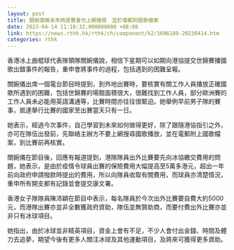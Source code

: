 ```yaml
---
layout: post
title: 關婉儀稱未來將提賽會勿上網搜尋　並於電郵附國歌檔案
date: 2023-04-14 11:18:32.000000000 +08:00
link: https://news.rthk.hk/rthk/ch/component/k2/1696189-20230414.htm
categories: rthk
---
```


香港冰上曲棍球代表隊領隊關婉儀說，相信下星期可以如期向港協提交世錦賽播國歌出錯事件的報告，重申會將事件的過程，包括遇到的困難呈報。

關婉儀出席一個電台節目時提到，到外地出賽時，要核實有關工作人員播放正確國歌所遇到的困難，包括世錦賽的場館面積很大，很難找到工作人員，部分歐洲賽的工作人員未必能用英語溝通等，比賽時間亦往往很緊迫。她舉例早前男子隊的賽事，抵達舉行比賽的國家至出賽當天只有一日。

她表示，經過今次事件，自己學習到未來如何做得更好，除了跟隨港協指引之外，亦可在隊伍出發前，先聯絡主辦方不要上網搜尋國歌播放，並在電郵附上國歌檔案，到比賽前再核實。

關婉儀在節目後，回應有報道提到，港隊隊員出外比賽要先向冰協繳交費用的問題，她表示，是由於疫情令球員出賽的保險費用大幅提高至5萬多港元，超出一年前向政府申請撥款時提出的費用，所以向隊員收取有關費用，而球員亦清楚情況，重申所有開支都有記錄並會提交康文署。

香港女子隊隊員陳沛穎在節目中表示，每名隊員於今次出外比賽要自費大約5000元，而港隊出賽亦並非全數獲政府資助，隊伍並無贊助商，而要付費出外比賽亦並非只有冰球項目。

她指出，由於冰球並非精英項目，資金上會有不足，不少人會付出金錢、時間及體力去追夢，期望今後有更多人關注冰球及其他運動項目，及將來可獲得更多資助。
